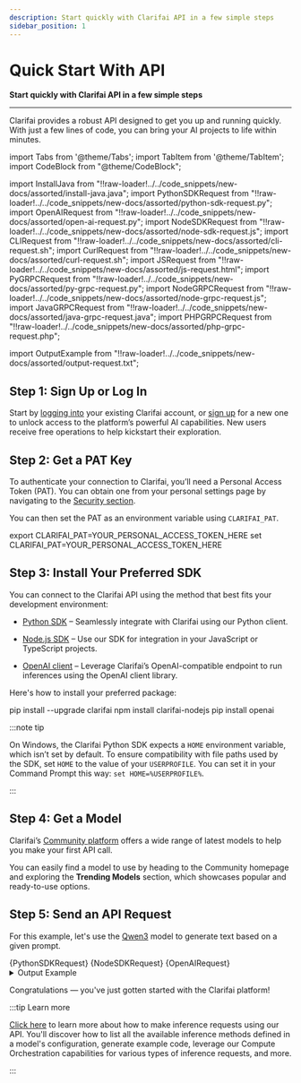 ```yaml
---
description: Start quickly with Clarifai API in a few simple steps
sidebar_position: 1
---
```


# Quick Start With API

**Start quickly with Clarifai API in a few simple steps**
<hr />

Clarifai provides a robust API designed to get you up and running quickly. With just a few lines of code, you can bring your AI projects to life within minutes. 

import Tabs from '@theme/Tabs';
import TabItem from '@theme/TabItem';
import CodeBlock from "@theme/CodeBlock";

import InstallJava from "!!raw-loader!../../code_snippets/new-docs/assorted/install-java.java";
import PythonSDKRequest from "!!raw-loader!../../code_snippets/new-docs/assorted/python-sdk-request.py";
import OpenAIRequest from "!!raw-loader!../../code_snippets/new-docs/assorted/open-ai-request.py";
import NodeSDKRequest from "!!raw-loader!../../code_snippets/new-docs/assorted/node-sdk-request.js";
import CLIRequest from "!!raw-loader!../../code_snippets/new-docs/assorted/cli-request.sh";
import CurlRequest from "!!raw-loader!../../code_snippets/new-docs/assorted/curl-request.sh";
import JSRequest from "!!raw-loader!../../code_snippets/new-docs/assorted/js-request.html";
import PyGRPCRequest from "!!raw-loader!../../code_snippets/new-docs/assorted/py-grpc-request.py";
import NodeGRPCRequest from "!!raw-loader!../../code_snippets/new-docs/assorted/node-grpc-request.js";
import JavaGRPCRequest from "!!raw-loader!../../code_snippets/new-docs/assorted/java-grpc-request.java";
import PHPGRPCRequest from "!!raw-loader!../../code_snippets/new-docs/assorted/php-grpc-request.php";

import OutputExample from "!!raw-loader!../../code_snippets/new-docs/assorted/output-request.txt";

## Step 1: Sign Up or Log In 

Start by [logging into](https://clarifai.com/login) your existing Clarifai account, or [sign up](https://clarifai.com/signup) for a new one to unlock access to the platform’s powerful AI capabilities. New users receive free operations to help kickstart their exploration.

## Step 2: Get a PAT Key

To authenticate your connection to Clarifai, you’ll need a Personal Access Token (PAT). You can obtain one from your personal settings page by navigating to the [Security section](https://clarifai.com/settings/security).

You can then set the PAT as an environment variable using `CLARIFAI_PAT`.

<Tabs groupId="code">
<TabItem value="bash" label="Unix-Like Systems">
    <CodeBlock className="language-bash"> export CLARIFAI_PAT=YOUR_PERSONAL_ACCESS_TOKEN_HERE </CodeBlock>
</TabItem>
<TabItem value="bash2" label="Windows">
    <CodeBlock className="language-bash"> set CLARIFAI_PAT=YOUR_PERSONAL_ACCESS_TOKEN_HERE </CodeBlock>
</TabItem>
</Tabs>

## Step 3: Install Your Preferred SDK

You can connect to the Clarifai API using the method that best fits your development environment:

- [Python SDK](https://docs.clarifai.com/resources/api-overview/python-sdk) – Seamlessly integrate with Clarifai using our Python client.

- [Node.js SDK](https://docs.clarifai.com/resources/api-overview/nodejs-sdk) – Use our SDK for integration in your JavaScript or TypeScript projects.

- [OpenAI client](https://docs.clarifai.com/compute/providers/open-ai) –  Leverage Clarifai’s OpenAI-compatible endpoint to run inferences using the OpenAI client library.

Here's how to install your preferred package:

<Tabs groupId="code">
<TabItem value="python" label="Python SDK">
    <CodeBlock className="language-bash">pip install --upgrade clarifai</CodeBlock>
</TabItem>

<TabItem value="node.js" label="Node.js SDK">
 <CodeBlock className="language-bash">  npm install clarifai-nodejs  </CodeBlock>
</TabItem>

<TabItem value="openai" label="Python (OpenAI)">
    <CodeBlock className="language-bash"> pip install openai </CodeBlock>
</TabItem>

</Tabs>

:::note tip

On Windows, the Clarifai Python SDK expects a `HOME` environment variable, which isn’t set by default. To ensure compatibility with file paths used by the SDK, set `HOME` to the value of your `USERPROFILE`. You can set it in your Command Prompt this way: `set HOME=%USERPROFILE%`.

:::

## Step 4: Get a Model

Clarifai’s [Community platform](https://clarifai.com/explore) offers a wide range of latest models to help you make your first API call.

You can easily find a model to use by heading to the Community homepage and exploring the **Trending Models** section, which showcases popular and ready-to-use options.

## Step 5: Send an API Request

For this example, let's use the [Qwen3](https://clarifai.com/qwen/qwenLM/models/Qwen3-30B-A3B-GGUF) model to generate text based on a given prompt.


<Tabs groupId="code">
<TabItem value="python" label="Python SDK">
    <CodeBlock className="language-python">{PythonSDKRequest}</CodeBlock>
</TabItem>
<TabItem value="node.js" label="Node.js SDK">
    <CodeBlock className="language-javascript">{NodeSDKRequest}</CodeBlock>
</TabItem>

<TabItem value="openai" label="Python (OpenAI)">
    <CodeBlock className="language-php"> {OpenAIRequest} </CodeBlock>
</TabItem>

<!--
<TabItem value="cli1" label="CLI">
 <CodeBlock className="language-bash">{CLIRequest}</CodeBlock>
</TabItem>

<TabItem value="js11" label="cURL">
 <CodeBlock className="language-javascript">{CurlRequest}</CodeBlock>
</TabItem>

<TabItem value="javascript11" label="JavaScript (REST)">
 <CodeBlock className="language-javascript">{JSRequest}</CodeBlock>
</TabItem>

<TabItem value="python21" label="Python (gRPC)">
    <CodeBlock className="language-python">{PyGRPCRequest}</CodeBlock>
</TabItem>
-->

</Tabs>

<details>
  <summary>Output Example</summary>
    <CodeBlock className="language-text">{OutputExample}</CodeBlock>
</details>

Congratulations — you've just gotten started with the Clarifai platform!

:::tip Learn more

[Click here](https://docs.clarifai.com/compute/models/inference/api/) to learn more about how to make inference requests using our API. You'll discover how to list all the available inference methods defined in a model's configuration, generate example code, leverage our Compute Orchestration capabilities for various types of inference requests, and more.

:::